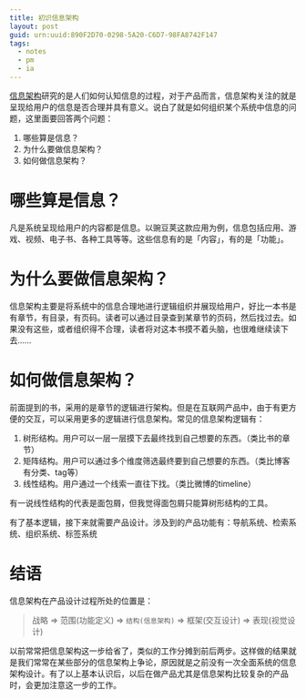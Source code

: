 ```yaml
---
title: 初识信息架构
layout: post
guid: urn:uuid:890F2D70-0298-5A20-C6D7-98FA8742F147
tags:
  - notes
  - pm
  - ia
---
```


[信息架构](http://zh.wikipedia.org/zh/%E8%B3%87%E8%A8%8A%E6%9E%B6%E6%A7%8B)研究的是人们如何认知信息的过程，对于产品而言，信息架构关注的就是呈现给用户的信息是否合理并具有意义。说白了就是如何组织某个系统中信息的问题，这里面要回答两个问题：

1. 哪些算是信息？
2. 为什么要做信息架构？
3. 如何做信息架构？

# 哪些算是信息？

凡是系统呈现给用户的内容都是信息。以豌豆荚这款应用为例，信息包括应用、游戏、视频、电子书、各种工具等等。这些信息有的是「内容」，有的是「功能」。

# 为什么要做信息架构？

信息架构主要是将系统中的信息合理地进行逻辑组织并展现给用户，好比一本书是有章节，有目录，有页码。读者可以通过目录查到某章节的页码，然后找过去。如果没有这些，或者组织得不合理，读者将对这本书摸不着头脑，也很难继续读下去……

# 如何做信息架构？

前面提到的书，采用的是章节的逻辑进行架构。但是在互联网产品中，由于有更方便的交互，可以采用更多的逻辑进行信息架构。常见的信息架构逻辑有：

1. 树形结构。用户可以一层一层摸下去最终找到自己想要的东西。（类比书的章节）
2. 矩阵结构。用户可以通过多个维度筛选最终要到自己想要的东西。（类比博客有分类、tag等）
3. 线性结构。用户通过一个线索一直往下找。（类比微博的timeline）

有一说线性结构的代表是面包屑，但我觉得面包屑只能算树形结构的工具。

有了基本逻辑，接下来就需要产品设计。涉及到的产品功能有：导航系统、检索系统、组织系统、标签系统

# 结语

信息架构在产品设计过程所处的位置是：

> 战略 => 范围(功能定义) => `结构(信息架构)` => 框架(交互设计) => 表现(视觉设计)

以前常常把信息架构这一步给省了，类似的工作分摊到前后两步。这样做的结果就是我们常常在某些部分的信息架构上争论，原因就是之前没有一次全面系统的信息架构设计。有了以上基本认识后，以后在做产品尤其是信息架构比较复杂的产品时，会更加注意这一步的工作。